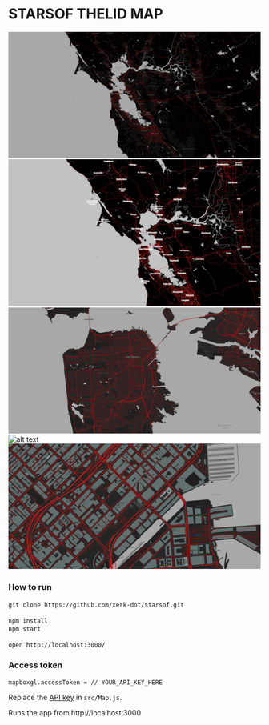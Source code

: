 # STARSOF THELID MAP

![alt text](map_early_0002.PNG) ![alt text](map_early_0001.PNG)  ![alt text](map_early_0003.PNG) ![alt text](map_early_0004.PNG) ![alt text](map_early_0005.PNG)

### How to run

    git clone https://github.com/xerk-dot/starsof.git

    npm install
    npm start

    open http://localhost:3000/

### Access token

    mapboxgl.accessToken = // YOUR_API_KEY_HERE

Replace the [API key](https://docs.mapbox.com/help/getting-started/access-tokens/) in `src/Map.js`.

Runs the app from http://localhost:3000
